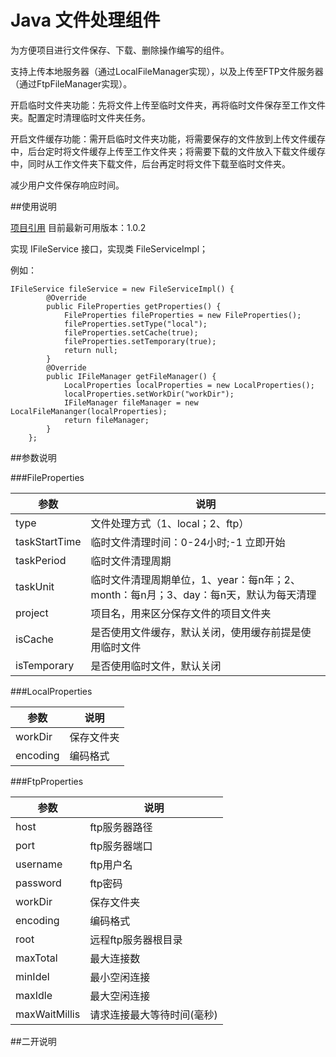 # Java 文件处理组件

为方便项目进行文件保存、下载、删除操作编写的组件。

支持上传本地服务器（通过LocalFileManager实现），以及上传至FTP文件服务器（通过FtpFileManager实现）。

开启临时文件夹功能：先将文件上传至临时文件夹，再将临时文件保存至工作文件夹。配置定时清理临时文件夹任务。

开启文件缓存功能：需开启临时文件夹功能，将需要保存的文件放到上传文件缓存中，后台定时将文件缓存上传至工作文件夹；将需要下载的文件放入下载文件缓存中，同时从工作文件夹下载文件，后台再定时将文件下载至临时文件夹。

减少用户文件保存响应时间。

##使用说明

[项目引用](https://search.maven.org/artifact/com.github.wzc789376152/file)
目前最新可用版本：1.0.2

实现 IFileService 接口，实现类 FileServiceImpl；

例如：

    IFileService fileService = new FileServiceImpl() {
            @Override
            public FileProperties getProperties() {
                FileProperties fileProperties = new FileProperties();
                fileProperties.setType("local");
                fileProperties.setCache(true);
                fileProperties.setTemporary(true);
                return null;
            }         
            @Override
            public IFileManager getFileManager() {
                LocalProperties localProperties = new LocalProperties();
                localProperties.setWorkDir("workDir");
                IFileManager fileManager = new LocalFileMananger(localProperties);
                return fileManager;
            }
        };
        
##参数说明

###FileProperties

|  参数   | 说明  |
|  ----  | ----  |
| type  | 文件处理方式（1、local；2、ftp） |
| taskStartTime  | 临时文件清理时间：0-24小时;-1 立即开始 |
| taskPeriod  | 临时文件清理周期 |
| taskUnit  | 临时文件清理周期单位，1、year：每n年；2、month：每n月；3、day：每n天，默认为每天清理 |
| project  | 项目名，用来区分保存文件的项目文件夹 |
| isCache  | 是否使用文件缓存，默认关闭，使用缓存前提是使用临时文件 |
| isTemporary  | 是否使用临时文件，默认关闭 |

###LocalProperties

|  参数   | 说明  |
|  ----  | ----  |
| workDir  | 保存文件夹 |
| encoding  | 编码格式 |

###FtpProperties

|  参数   | 说明  |
|  ----  | ----  |
| host  | ftp服务器路径 |
| port  | ftp服务器端口 |
| username  | ftp用户名 |
| password  | ftp密码 |
| workDir  | 保存文件夹 |
| encoding  | 编码格式 |
| root  | 远程ftp服务器根目录 |
| maxTotal  | 最大连接数 |
| minIdel  | 最小空闲连接 |
| maxIdle  | 最大空闲连接 |
| maxWaitMillis  | 请求连接最大等待时间(毫秒) |

##二开说明

